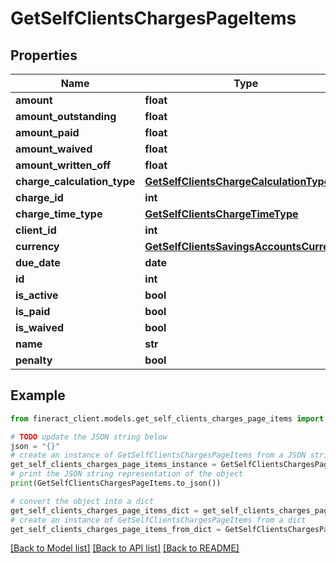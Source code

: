 # GetSelfClientsChargesPageItems


## Properties

Name | Type | Description | Notes
------------ | ------------- | ------------- | -------------
**amount** | **float** |  | [optional] 
**amount_outstanding** | **float** |  | [optional] 
**amount_paid** | **float** |  | [optional] 
**amount_waived** | **float** |  | [optional] 
**amount_written_off** | **float** |  | [optional] 
**charge_calculation_type** | [**GetSelfClientsChargeCalculationType**](GetSelfClientsChargeCalculationType.md) |  | [optional] 
**charge_id** | **int** |  | [optional] 
**charge_time_type** | [**GetSelfClientsChargeTimeType**](GetSelfClientsChargeTimeType.md) |  | [optional] 
**client_id** | **int** |  | [optional] 
**currency** | [**GetSelfClientsSavingsAccountsCurrency**](GetSelfClientsSavingsAccountsCurrency.md) |  | [optional] 
**due_date** | **date** |  | [optional] 
**id** | **int** |  | [optional] 
**is_active** | **bool** |  | [optional] 
**is_paid** | **bool** |  | [optional] 
**is_waived** | **bool** |  | [optional] 
**name** | **str** |  | [optional] 
**penalty** | **bool** |  | [optional] 

## Example

```python
from fineract_client.models.get_self_clients_charges_page_items import GetSelfClientsChargesPageItems

# TODO update the JSON string below
json = "{}"
# create an instance of GetSelfClientsChargesPageItems from a JSON string
get_self_clients_charges_page_items_instance = GetSelfClientsChargesPageItems.from_json(json)
# print the JSON string representation of the object
print(GetSelfClientsChargesPageItems.to_json())

# convert the object into a dict
get_self_clients_charges_page_items_dict = get_self_clients_charges_page_items_instance.to_dict()
# create an instance of GetSelfClientsChargesPageItems from a dict
get_self_clients_charges_page_items_from_dict = GetSelfClientsChargesPageItems.from_dict(get_self_clients_charges_page_items_dict)
```
[[Back to Model list]](../README.md#documentation-for-models) [[Back to API list]](../README.md#documentation-for-api-endpoints) [[Back to README]](../README.md)


